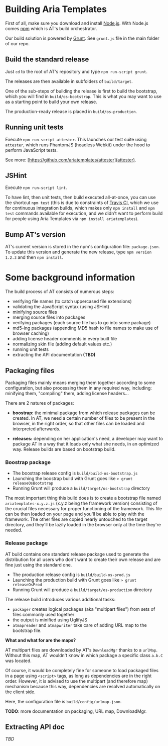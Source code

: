 # Building Aria Templates

First of all, make sure you download and install [Node.js](http://nodejs.org/#download).
With Node.js comes [npm](http://npmjs.org/) which is AT's build orchestrator.

Our build solution is powered by [Grunt](http://gruntjs.com/). See `grunt.js` file in the main
folder of our repo.

## Build the standard release

Just `cd` to the root of AT's repository and type `npm run-script grunt`.

The releases are then available in subfolders of `build/target`.

One of the sub-steps of building the release is first to build the bootstrap, which you will find in
`build/os-bootstrap`. This is what you may want to use as a starting point to build your own release.

The production-ready release is placed in `build/os-production`.

## Running unit tests

Execute `npm run-script attester`. This launches our test suite using `attester`, which runs PhantomJS (headless
Webkit) under the hood to perform JavaScript tests.

See more: [https://github.com/ariatemplates/attester](attester).

## JSHint

Execute `npm run-script lint`.

To have lint, then unit tests, then build executed all-at-once, you can use the shortcut `npm test`
(this is due to constraints of [Travis CI](http://about.travis-ci.org/docs/user/languages/javascript-with-nodejs/),
which we use for continuous integration builds, which makes only `npm install` and `npm test`
commands available for execution, and we didn't want to perform build for people using
Aria Templates via `npm install ariatemplates`).

## Bump AT's version

AT's current version is stored in the npm's configuration file: `package.json`. To update
this version and generate the new release, type `npm version 1.2.3` and then `npm install`.

# Some background information

The build process of AT consists of numerous steps:

- verifying file names (to catch uppercased file extensions)
- validating the JavaScript syntax (using JSHint)
- minifying source files
- merging source files into packages
- verifying packages (each source file has to go into some package)
- md5-ing packages (appending MD5 hash to file names to make use of browser caching)
- adding license header comments in every built file
- normalizing skin file (adding default values etc.)
- running unit tests
- extracting the API documentation **(TBD)**

## Packaging files

Packaging files mainly means merging them together according to some configuration, but also processing them in any required way, including: minifying them, "compiling" them, adding license headers...

There are 2 natures of packages:

- **boostrap:** the minimal package from which release packages can be created.
In AT, we need a certain number of files to be present in the browser, in the right order,
so that other files can be loaded and interpreted afterwards.

- **releases:** depending on her application's need, a developer may want to package AT in a way
that it loads only what she needs, in an optimized way. Release builds are based on bootstrap build.

### Boostrap package

- The boostrap release config is `build/build-os-bootstrap.js`
- Launching the boostrap build with Grunt goes like `> grunt releaseOsBootstrap`
- Running Grunt will produce a `build/target/os-bootstrap` directory

The most important thing this build does is to create a bootstrap file named `ariatemplates-x.y.z.js`
(x.y.z being the framework version) consisting of the crucial files necessary for proper functioning
of the framework. This file can be then loaded on your page and you'll be able to play with the
framework. The other files are copied nearly untouched to the target directory, and they'll be
lazily loaded in the browser only at the time they're needed.

### Release package

AT build contains one standard release package used to generate the distribution for all users
who don't want to create their own release and are fine just using the standard one.

- The production release config is `build/build-os-prod.js`
- Launching the production build with Grunt goes like `> grunt releaseOsProd`
- Running Grunt will produce a `build/target/os-production` directory

The release build introduces various additional tasks:
- `packager` creates logical packages (aka "multipart files") from sets of files commonly used together
- the output is minified using UglifyJS
- `atmapreader` and `atmapwriter` take care of adding URL map to the bootstrap file.

**What and what for are the maps?**

AT multipart files are downloaded by AT's `DownloadMgr` thanks to a `urlMap`. Without this map,
AT wouldn't know in which package a specific class `a.b.C` was located.

Of course, it would be completely fine for someone to load packaged files in a page using
`<script>` tags, as long as dependencies are in the right order. However, it is advised to use
the multipart (and therefore map) mechanism because this way, dependencies are resolved
automatically on the client side.

Here, the configuration file is `build/config/urlmap.json`.

**TODO**: more documentation on packaging, URL map, DownloadMgr.

## Extracting API doc

*TBD*
